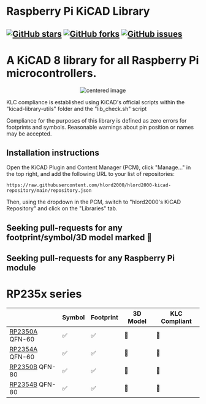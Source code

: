 # Raspberry Pi KiCAD Library

[![GitHub stars](https://img.shields.io/github/stars/hlord2000/rpi-lib-kicad)](https://github.com/hlord2000/rpi-lib-kicad/stargazers)
[![GitHub forks](https://img.shields.io/github/forks/hlord2000/rpi-lib-kicad)](https://github.com/hlord2000/rpi-lib-kicad/network)
[![GitHub issues](https://img.shields.io/github/issues/hlord2000/rpi-lib-kicad)](https://github.com/hlord2000/rpi-lib-kicad/issues)
---
# A KiCAD 8 library for all Raspberry Pi microcontrollers.

<p align="center">
  <img src="img/img.png" alt="centered image" />
</p>

KLC compliance is established using KiCAD's official scripts within the "kicad-library-utils" folder and the "lib_check.sh" script

Compliance for the purposes of this library is defined as zero errors for footprints and symbols. Reasonable warnings about pin position or names may be accepted.

## Installation instructions

Open the KiCAD Plugin and Content Manager (PCM), click "Manage..." in the top right, and add the following URL to your list of repositories:
```
https://raw.githubusercontent.com/hlord2000/hlord2000-kicad-repository/main/repository.json
```
Then, using the dropdown in the PCM, switch to "hlord2000's KiCAD Repository" and click on the "Libraries" tab.

## Seeking pull-requests for any footprint/symbol/3D model marked 🚧

## Seeking pull-requests for any Raspberry Pi module

 # RP235x series

|             | Symbol | Footprint | 3D Model | KLC Compliant |
|-------------|--------|-----------|----------|---------------|
| [RP2350A](https://www.raspberrypi.com/products/rp2350/) QFN-60 |✅|✅|🚧|🚧|
| [RP2354A](https://www.raspberrypi.com/products/rp2350/) QFN-60 |✅|✅|🚧|🚧|
| [RP2350B](https://www.raspberrypi.com/products/rp2350/) QFN-80 |✅|✅|🚧|🚧|
| [RP2354B](https://www.raspberrypi.com/products/rp2350/) QFN-80 |✅|✅|🚧|🚧|
